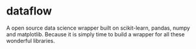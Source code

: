 # dataflow
A open source data science wrapper built on scikit-learn, pandas, numpy and matplotlib. Because it is simply time to build a wrapper for all these wonderful libraries. 


